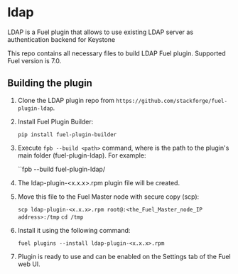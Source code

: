 ldap
============

LDAP is a Fuel plugin that allows to use existing LDAP server
as authentication backend for Keystone

This repo contains all necessary files to build LDAP Fuel plugin.
Supported Fuel version is 7.0.

Building the plugin
-------------------

1. Clone the LDAP plugin repo from `https://github.com/stackforge/fuel-plugin-ldap`.
2. Install Fuel Plugin Builder:

    ``pip install fuel-plugin-builder``

3. Execute ``fpb --build <path>`` command, where <path> is the path to the plugin's main
   folder (fuel-plugin-ldap). For example:

   ``fpb --build fuel-plugin-ldap/

4. The ldap-plugin-<x.x.x>.rpm plugin file will be created.

5. Move this file to the Fuel Master node with secure copy (scp):

    ``scp ldap-plugin-<x.x.x>.rpm root@:<the_Fuel_Master_node_IP address>:/tmp``
   ``cd /tmp``

6. Install it using the following command:

    ``fuel plugins --install ldap-plugin-<x.x.x>.rpm``

6. Plugin is ready to use and can be enabled on the Settings tab of the Fuel web UI.
